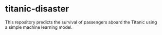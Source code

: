 # titanic-disaster
This repository predicts the survival of passengers aboard the Titanic using a simple machine learning model.

